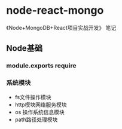 # node-react-mongo
《Node+MongoDB+React项目实战开发》 笔记

## Node基础
### module.exports require

### 系统模块
- fs文件操作模块
- http模块网络服务模块
- os 操作系统信息模块
- path路径处理模块